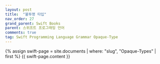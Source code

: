 ```yaml
---
layout: post
title:  "불투명 타입"
nav_order: 27
grand_parent: Swift Books
parent: 스위프트 프로그래밍 언어
comments: true
tag: Swift Programming Language Grammar Opaque-Type
---
```


{% assign swift-page = site.documents | where: "slug", "Opaque-Types" | first %}
{{ swift-page.content }}